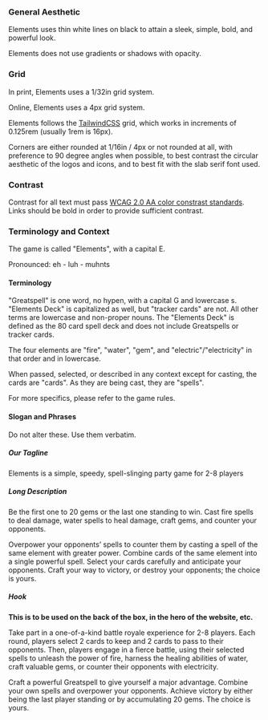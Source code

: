
### General Aesthetic

Elements uses thin white lines on black to attain a sleek, simple, bold, and powerful look.

Elements does not use gradients or shadows with opacity.

### Grid

In print, Elements uses a 1/32in grid system.

Online, Elements uses a 4px grid system.

Elements follows the [TailwindCSS](https://tailwindcss.com/docs/) grid, which works in increments of 0.125rem (usually 1rem is 16px).

Corners are either rounded at 1/16in / 4px or not rounded at all, with preference to 90 degree angles when possible, to best contrast the circular aesthetic of the logos and icons, and to best fit with the slab serif font used.

### Contrast

Contrast for all text must pass [WCAG 2.0 AA color constrast standards](https://accessible-colors.com/). Links should be bold in order to provide sufficient contrast.

### Terminology and Context


The game is called "Elements", with a capital E.

Pronounced: eh - luh - muhnts

#### Terminology

"Greatspell" is one word, no hypen, with a capital G and lowercase s. "Elements Deck" is capitalized as well, but "tracker cards" are not. All other terms are lowercase and non-proper nouns. The "Elements Deck" is defined as the 80 card spell deck and does not include Greatspells or tracker cards.

The four elements are "fire", "water", "gem", and "electric"/"electricity" in that order and in lowercase.

When passed, selected, or described in any context except for casting, the cards are "cards". As they are being cast, they are "spells".

For more specifics, please refer to the game rules.

#### Slogan and Phrases

Do not alter these. Use them verbatim.

##### Our Tagline

Elements is a simple, speedy, spell-slinging party game for 2-8 players

##### Long Description

Be the first one to 20 gems or the last one standing to win. Cast fire spells to deal damage, water spells to heal damage, craft gems, and counter your opponents.
 
Overpower your opponents’ spells to counter them by casting a spell of the same element with greater power. Combine cards of the same element into a single powerful spell. Select your cards carefully and anticipate your opponents. Craft your way to victory, or destroy your opponents; the choice is yours.

##### Hook

**This is to be used on the back of the box, in the hero of the website, etc.**

Take part in a one-of-a-kind battle royale experience for 2-8 players. Each round, players select 2 cards to keep and 2 cards to pass to their opponents. Then, players engage in a fierce battle, using their selected spells to unleash the power of fire, harness the healing abilities of water, craft valuable gems, or counter their opponents with electricity.

Craft a powerful Greatspell to give yourself a major advantage. Combine your own spells and overpower your opponents. Achieve victory by either being the last player standing or by accumulating 20 gems. The choice is yours.
